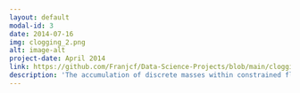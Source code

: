 ```yaml
---
layout: default
modal-id: 3
date: 2014-07-16
img: clogging_2.png
alt: image-alt
project-date: April 2014
link: https://github.com/Franjcf/Data-Science-Projects/blob/main/clogging_prediction_analysis/clogging_analysis.ipynb
description: 'The accumulation of discrete masses within constrained flow conduits is an common phenomenon within both natural and industrial settings: it describes the clogging of pipes, roads, oil reservoirs, rivers, and arteries. In this study we use Computational Fluid Mechanics and Discrete Element Models to run over 2,000 different clogging simulations in randomly-generated porous media in order to train and evaluate the clogging prediction performance of several Machine Learning algorithms. The resulting best-performing classifier (an Extremely Randomized Trees algorithm) is able to predict clogging a-priori with an accuracy of 0.96 and 0.91 in numerical and experimental systems, respectively. Similarly, the best performing regressor (also a decision tree-based algorithm) is able to achieve an R-squared value of 0.93 when predicting the degree of clogging in said systems. We believe this standardized computational tool has the potential to help evaluate the design process of engineered and natural porous media.' 
---
```

